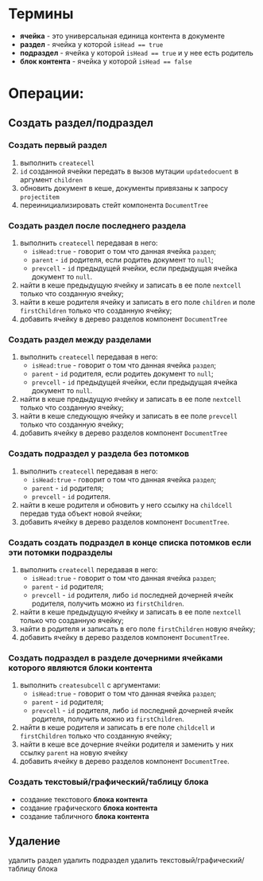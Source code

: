 
# Термины

* **ячейка** - это универсальная единица контента в документе
* **раздел** - ячейка у которой `isHead == true`
* **подраздел** - ячейка у которой `isHead == true` и у нее есть родитель 
* **блок контента** - ячейка у которой `isHead == false`

# Операции:

## Создать раздел/подраздел

### Создать первый раздел 

1. выполнить `createcell` 
2. `id` созданной ячейки передать в вызов мутации `updatedocuent` в аргумент `children`
3. обновить документ в кеше, документы привязаны к запросу `projectitem`
4. переинициализировать стейт компонента `DocumentTree` 


### Создать раздел после последнего раздела 

1. выполнить `createcell` передавая в него: 
    * `isHead:true` - говорит о том что данная ячейка `раздел`; 
    * `parent` - `id` родителя, если родитеь документ то `null`;
    * `prevcell` - `id` предыдущей ячейки, если предыдущая ячейка документ то `null`.
2. найти в кеше предыдущую ячейку и записать в ее поле `nextcell` только что созданную ячейку;
3. найти в кеше родителя ячейку и записать в его поле `children` и поле `firstChildren` 
только что созданную ячейку;
4. добавить ячейку в дерево разделов компонент `DocumentTree`

### Создать раздел между разделами

1. выполнить `createcell` передавая в него: 
    * `isHead:true` - говорит о том что данная ячейка `раздел`; 
    * `parent` - `id` родителя, если родитеь документ то `null`;
    * `prevcell` - `id` предыдущей ячейки, если предыдущая ячейка документ то `null`.
2. найти в кеше предыдущую ячейку и записать в ее поле `nextcell` только что созданную ячейку;
3. найти в кеше следующую ячейку и записать в ее поле `prevcell` только что созданную ячейку;
4. добавить ячейку в дерево разделов компонент `DocumentTree`

### Создать **подраздел** у раздела без потомков

1. выполнить `createcell` передавая в него: 
    * `isHead:true` - говорит о том что данная ячейка `раздел`; 
    * `parent` - `id` родителя;
    * `prevcell` - `id` родителя.
2. найти в кеше родителя и обновить у него ссылку на `childcell` передав туда объект новой ячейки;
3. добавить ячейку в дерево разделов компонент `DocumentTree`.

### Создать создать **подраздел** в конце списка потомков если эти потомки **подразделы**

1. выполнить `createcell` передавая в него: 
    * `isHead:true` - говорит о том что данная ячейка `раздел`; 
    * `parent` - `id` родителя;
    * `prevcell` - `id` родителя, либо `id` последней дочерней ячейк родителя, получить можно из `firstChildren`.
2. найти в кеше предыдущую ячейку и записать в ее поле `nextcell` только что созданную ячейку;
3. найти в родителя и записать в его поле `firstChildren` новую ячейку;
4. добавить ячейку в дерево разделов компонент `DocumentTree`. 

### Создать **подраздел** в разделе дочерними **ячейками** которого являются **блоки контента**

1. выполнить `createsubcell` с аргументами:
    * `isHead:true` - говорит о том что данная ячейка `раздел`; 
    * `parent` - `id` родителя;
    * `prevcell` - `id` родителя, либо `id` последней дочерней ячейк родителя, получить можно из `firstChildren`.
2. найти в кеше родителя и записать в еге поле `childcell` и `firstChildren` только что созданную ячейку; 
3. найти в кеше все дочерние ячейки родителя и заменить у них ссылку `parent` на новую ячейку
4. добавить ячейку в дерево разделов компонент `DocumentTree`. 

### Создать текстовый/графический/таблицу блока

* создание текстового **блока контента**
* создание графического **блока контента**
* создание табличного **блока контента**


## Удаление 
удалить раздел
удалить подраздел
удалить текстовый/графический/таблицу блока
